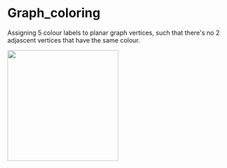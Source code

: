 # Graph_coloring
Assigning 5 colour labels to planar graph vertices, such that there's no 2 adjascent vertices that have the same colour.

<img src="https://user-images.githubusercontent.com/65451658/215811559-93193ba4-fbf5-4bf7-9f0b-5798477befc0.gif" width="250" height="250"/>


